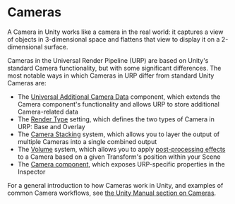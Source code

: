 # Cameras

A Camera in Unity works like a camera in the real world: it captures a view of objects in 3-dimensional space and flattens that view to display it on a 2-dimensional surface.

Cameras in the Universal Render Pipeline (URP) are based on Unity's standard Camera functionality, but with some significant differences. The most notable ways in which Cameras in URP differ from standard Unity Cameras are:

* The [Universal Additional Camera Data](universal-additional-camera-data.md) component, which extends the Camera component's functionality and allows URP to store additional Camera-related data
* The [Render Type](camera-types-and-render-type.md) setting, which defines the two types of Camera in URP: Base and Overlay
* The [Camera Stacking](camera-stacking.md) system, which allows you to layer the output of multiple Cameras into a single combined output
* The [Volume](Volumes.md) system, which allows you to apply [post-processing effects](integration-with-post-processing.md) to a Camera based on a given Transform's position within your Scene
* The [Camera component](camera-component-reference.md), which exposes URP-specific properties in the Inspector

For a general introduction to how Cameras work in Unity, and examples of common Camera workflows, see [the Unity Manual section on Cameras](https://docs.unity3d.com/Manual/CamerasOverview.html).
